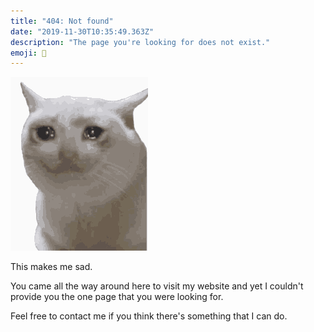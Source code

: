 ```yaml
---
title: "404: Not found"
date: "2019-11-30T10:35:49.363Z"
description: "The page you're looking for does not exist."
emoji: 🐚
---
```


![sad](sad.gif)

This makes me sad.

You came all the way around here to visit my website and yet I couldn't provide you the one page that you were looking for.

Feel free to contact me if you think there's something that I can do.

